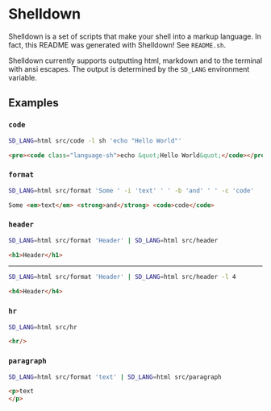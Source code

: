 # Shelldown

Shelldown is a set of scripts that make your shell into a markup language. In fact, this README was generated with Shelldown! See `README.sh`.

Shelldown currently supports outputting html, markdown and to the terminal with ansi escapes. The output is determined by the `SD_LANG` environment variable.

## Examples

### `code`

```bash
SD_LANG=html src/code -l sh 'echo "Hello World"'
```

```html
<pre><code class="language-sh">echo &quot;Hello World&quot;</code></pre>
```

### `format`

```bash
SD_LANG=html src/format 'Some ' -i 'text' ' ' -b 'and' ' ' -c 'code'
```

```html
Some <em>text</em> <strong>and</strong> <code>code</code>
```

### `header`

```bash
SD_LANG=html src/format 'Header' | SD_LANG=html src/header
```

```html
<h1>Header</h1>
```

---
```bash
SD_LANG=html src/format 'Header' | SD_LANG=html src/header -l 4
```

```html
<h4>Header</h4>
```

### `hr`

```bash
SD_LANG=html src/hr
```

```html
<hr/>
```

### `paragraph`

```bash
SD_LANG=html src/format 'text' | SD_LANG=html src/paragraph
```

```html
<p>text
</p>
```

